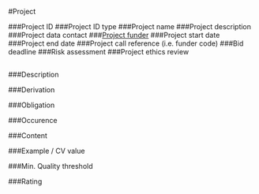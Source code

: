 #Project

###Project ID
###Project ID type
###Project name
###Project description
###Project data contact
###[Project funder](https://github.com/jiscresearch/sharedService/blob/master/metadata/properties/Project/project%20funder.md)
###Project start date
###Project end date
###Project call reference (i.e. funder code)
###Bid deadline
###Risk assessment
###Project ethics review


##

###Description
 
###Derivation
 
###Obligation	
 
###Occurence	
 
###Content 
 
###Example / CV value
 
###Min. Quality threshold	
 	
###Rating
